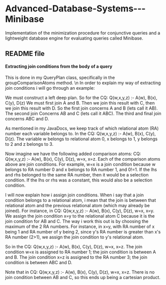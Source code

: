 # Advanced-Database-Systems---Minibase
Implementation of the minimization procedure for conjunctive queries and a lightweight database engine for evaluating queries called Minibase.

## README file

#### Extracting join conditions from the body of a query 
This is done in my QueryPlan class, specifically in the groupComparisonAtoms method. \n
In order to explain my way of extracting join conditions i will go through an example:

We must construct a left deep plan.
So for the CQ: Q(w,x,y,z) :- A(w), B(x), C(y), D(z)
We must first join A and B. Then we join this result with C, then we join this result with D.
So the first join concerns A and B (lets call it AB). The second join Concerns AB and C (lets call it ABC). The third and final join concerns ABC and D.

As mentioned in my JavaDocs, we keep track of which relational atom (RA) number each variable belongs to.
In the CQ: Q(w,x,y,z) :- A(w), B(x), C(y), D(z).
The variable w belongs to relational atom 0, x belongs to 1, y belongs to 2 and z belongs to 3.

Now imagine we have the following added comparison atoms:
CQ: Q(w,x,y,z) :- A(w), B(x), C(y), D(z), w=x, x=z.
Each of the comparison atoms above are join conditions.
For example, w=x is a join condition because w belongs to RA number 0 and x belongs to RA number 1, and 0!=1.
If the lhs and rhs belonged to the same RA number, then it would be a selection condition.
If the lhs or rhs was a constant, this would also be a selection condition.

I will now explain how i assign join conditions.
When i say that a join condition belongs to a relational atom, i mean that the join is between that relational atom and the 
previous relational atom (which may already be joined).
For instance, in CQ: Q(w,x,y,z) :- A(w), B(x), C(y), D(z), w=x, x=y.
We assign the join condition x=y to the relational atom C because it is the join condition for AB and C.
The way i work this out is by choosing the maximum of the 2 RA numbers.
For instance, in x=y, with RA number of x being 1 and RA number of y being 2, since y's RA number is greater than x's RA number (2>1), we assign the 
join condition to y's relational atom.

So in the CQ: Q(w,x,y,z) :- A(w), B(x), C(y), D(z), w=x, x=z.
The join condition w=x is assigned to RA number 1; the join condition is between A and B.
The join condition x=z is assigned to the RA number 3; the join condition is between ABC and D.

Note that in CQ: Q(w,x,y,z) :- A(w), B(x), C(y), D(z), w=x, x=z. There is no join condition between AB and C, so this ends up being a cartesian product.
